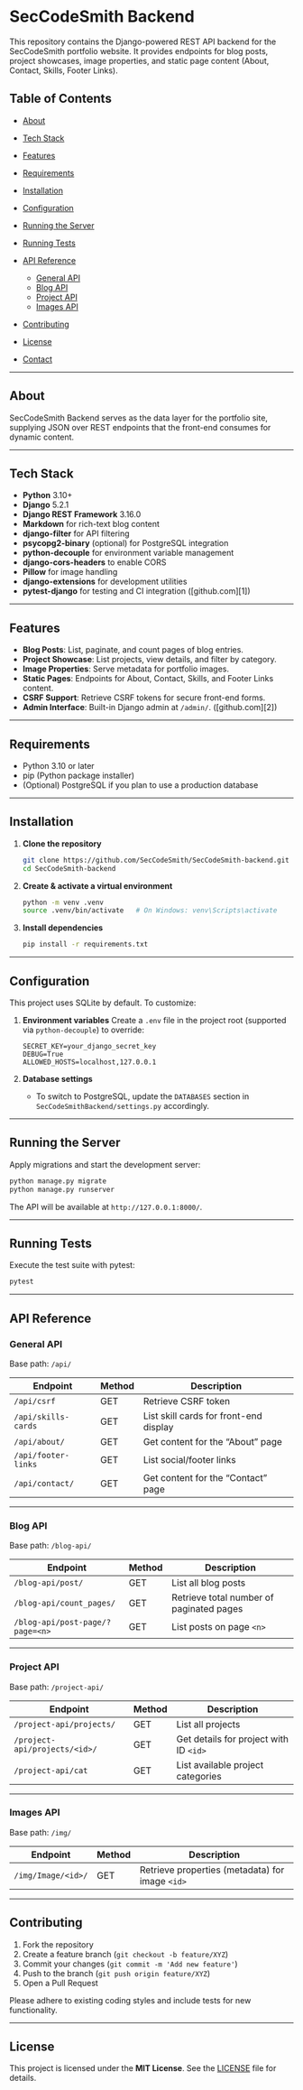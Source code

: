 # SecCodeSmith Backend

This repository contains the Django-powered REST API backend for the SecCodeSmith portfolio website. It provides endpoints for blog posts, project showcases, image properties, and static page content (About, Contact, Skills, Footer Links).

## Table of Contents

* [About](#about)
* [Tech Stack](#tech-stack)
* [Features](#features)
* [Requirements](#Requirements)
* [Installation](#installation)
* [Configuration](#configuration)
* [Running the Server](#running-the-server)
* [Running Tests](#running-tests)
* [API Reference](#api-reference)

  * [General API](#general-api)
  * [Blog API](#blog-api)
  * [Project API](#project-api)
  * [Images API](#images-api)
* [Contributing](#contributing)
* [License](#license)
* [Contact](#contact)

---

## About

SecCodeSmith Backend serves as the data layer for the portfolio site, supplying JSON over REST endpoints that the front-end consumes for dynamic content.

---

## Tech Stack

* **Python** 3.10+
* **Django** 5.2.1
* **Django REST Framework** 3.16.0
* **Markdown** for rich-text blog content
* **django-filter** for API filtering
* **psycopg2-binary** (optional) for PostgreSQL integration
* **python-decouple** for environment variable management
* **django-cors-headers** to enable CORS
* **Pillow** for image handling
* **django-extensions** for development utilities
* **pytest-django** for testing and CI integration ([github.com][1])

---

## Features

* **Blog Posts**: List, paginate, and count pages of blog entries.
* **Project Showcase**: List projects, view details, and filter by category.
* **Image Properties**: Serve metadata for portfolio images.
* **Static Pages**: Endpoints for About, Contact, Skills, and Footer Links content.
* **CSRF Support**: Retrieve CSRF tokens for secure front-end forms.
* **Admin Interface**: Built-in Django admin at `/admin/`. ([github.com][2])

---

## Requirements

* Python 3.10 or later
* pip (Python package installer)
* (Optional) PostgreSQL if you plan to use a production database

---

## Installation

1. **Clone the repository**

   ```bash
   git clone https://github.com/SecCodeSmith/SecCodeSmith-backend.git
   cd SecCodeSmith-backend
   ```

2. **Create & activate a virtual environment**

   ```bash
   python -m venv .venv
   source .venv/bin/activate   # On Windows: venv\Scripts\activate
   ```

3. **Install dependencies**

   ```bash
   pip install -r requirements.txt
   ```

---

## Configuration

This project uses SQLite by default. To customize:

1. **Environment variables**
   Create a `.env` file in the project root (supported via `python-decouple`) to override:

   ```dotenv
   SECRET_KEY=your_django_secret_key
   DEBUG=True
   ALLOWED_HOSTS=localhost,127.0.0.1
   ```

2. **Database settings**

   * To switch to PostgreSQL, update the `DATABASES` section in `SecCodeSmithBackend/settings.py` accordingly.

---

## Running the Server

Apply migrations and start the development server:

```bash
python manage.py migrate
python manage.py runserver
```

The API will be available at `http://127.0.0.1:8000/`.

---

## Running Tests

Execute the test suite with pytest:

```bash
pytest
```

---

## API Reference

### General API

Base path: `/api/`

| Endpoint            | Method | Description                            |
| ------------------- | ------ | -------------------------------------- |
| `/api/csrf`         | GET    | Retrieve CSRF token                    |
| `/api/skills-cards` | GET    | List skill cards for front-end display |
| `/api/about/`       | GET    | Get content for the “About” page       |
| `/api/footer-links` | GET    | List social/footer links               |
| `/api/contact/`     | GET    | Get content for the “Contact” page     |

---

### Blog API

Base path: `/blog-api/`

| Endpoint                        | Method | Description                              |
| ------------------------------- | ------ | ---------------------------------------- |
| `/blog-api/post/`               | GET    | List all blog posts                      |
| `/blog-api/count_pages/`        | GET    | Retrieve total number of paginated pages |
| `/blog-api/post-page/?page=<n>` | GET    | List posts on page `<n>`                 |

---

### Project API

Base path: `/project-api/` 

| Endpoint                      | Method | Description                            |
| ----------------------------- | ------ | -------------------------------------- |
| `/project-api/projects/`      | GET    | List all projects                      |
| `/project-api/projects/<id>/` | GET    | Get details for project with ID `<id>` |
| `/project-api/cat`            | GET    | List available project categories      |

---

### Images API

Base path: `/img/` 

| Endpoint           | Method | Description                                     |
| ------------------ | ------ | ----------------------------------------------- |
| `/img/Image/<id>/` | GET    | Retrieve properties (metadata) for image `<id>` |

---

## Contributing

1. Fork the repository
2. Create a feature branch (`git checkout -b feature/XYZ`)
3. Commit your changes (`git commit -m 'Add new feature'`)
4. Push to the branch (`git push origin feature/XYZ`)
5. Open a Pull Request

Please adhere to existing coding styles and include tests for new functionality.

---

## License

This project is licensed under the **MIT License**. See the [LICENSE](LICENSE) file for details.


